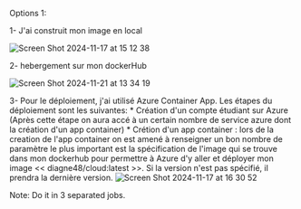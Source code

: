 Options 1: 

1- J'ai construit mon image en local

![Screen Shot 2024-11-17 at 15 12 38](https://github.com/user-attachments/assets/5851b838-5e0c-4349-abe5-b8d54e2a1cbb)


2- hebergement sur mon dockerHub

![Screen Shot 2024-11-21 at 13 34 19](https://github.com/user-attachments/assets/3163a1f0-0407-40f5-ae75-01e6c5714421)


3- Pour le déploiement, j'ai utilisé Azure Container App. Les étapes du déploiement sont les suivantes:
	* Création d'un compte étudiant sur Azure (Après cette étape on aura accé à un certain nombre de service azure dont la création d'un app container)
	* Crétion d'un app container : lors de la creation de l'app container on est amené à renseigner un bon nombre de paramètre le plus important est 
 		la spécification de l'image qui se trouve dans mon dockerhub pour permettre à Azure d'y aller et déployer mon image << diagne48/cloud:latest >>.
	 	Si la version n'est pas spécifié, il prendra la dernière version.
	![Screen Shot 2024-11-17 at 16 30 52](https://github.com/user-attachments/assets/23d45911-5207-4216-99f2-c4d9f5ec4285)

Note: Do it in 3 separated jobs.
